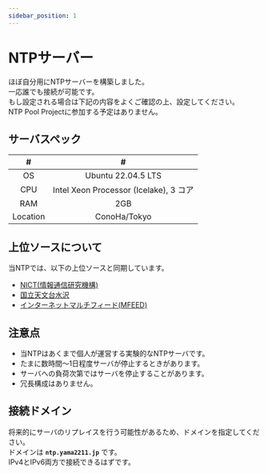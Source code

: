 ```yaml
---
sidebar_position: 1
---
```


# NTPサーバー

ほぼ自分用にNTPサーバーを構築しました。  
一応誰でも接続が可能です。  
もし設定される場合は下記の内容をよくご確認の上、設定してください。  
NTP Pool Projectに参加する予定はありません。

## サーバスペック

| # | # |
|:----:|:----:|
| OS | Ubuntu 22.04.5 LTS |
| CPU | Intel Xeon Processor (Icelake), 3 コア |
| RAM | 2GB |
| Location | ConoHa/Tokyo |

## 上位ソースについて
当NTPでは、以下の上位ソースと同期しています。  

- [NICT(情報通信研究機構)](https://jjy.nict.go.jp/index.html)
- [国立天文台水沢](https://www.miz.nao.ac.jp/vlbi/ntp.html)
- [インターネットマルチフィード(MFEED)](https://www.mfeed.ad.jp/ntp/overview.html)

## 注意点

- 当NTPはあくまで個人が運営する実験的なNTPサーバです。
- たまに数時間～1日程度サーバが停止するときがあります。
- サーバへの負荷次第ではサーバを停止することがあります。
- 冗長構成はありません。

## 接続ドメイン
将来的にサーバのリプレイスを行う可能性があるため、ドメインを指定してください。  
ドメインは **`ntp.yama2211.jp`** です。  
IPv4とIPv6両方で接続できるはずです。  
